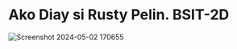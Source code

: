 # Ako Diay si Rusty Pelin. BSIT-2D
![Screenshot 2024-05-02 170655](https://github.com/Unopelin/Event-driven-semi-final-Pelin/assets/157090419/07e90f0e-96a8-430d-ae00-8e0de7ea7469)
